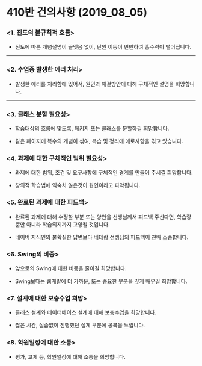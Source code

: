# 410반 건의사항 (2019_08_05)

### <1. 진도의 불규칙적 흐름>

* 진도에 따른 개념설명이 끝맷음 없이, 단원 이동이 빈번하여 흡수력이 떨어집니다.

---
	
### <2. 수업중 발생한 에러 처리>

* 발생한 에러를 처리함에 있어서, 원인과 해결방안에 대해 구체적인 설명을 희망합니다.

---
	
### <3. 클래스 분할 필요성>

* 학습대상의 흐름에 맞도록, 페키지 또는 클래스를 분할하길 희망합니다.
	
* 같은 페이지에 복수의 개념이 섞여, 복습 및 정리에 에로사항을 겪고 있습니다.

	
	
### <4. 과제에 대한 구체적인 범위 필요성>

* 과제에 대한 범위, 조건 및 요구사항에 구체적인 경계를 만들어 주시길 희망합니다.
	
* 창의적 학습법에 익숙치 않은것이 원인이라고 파악됩니다.

	
	
### <5. 완료된 과제에 대한 피드백>

* 완료된 과제에 대해 수정할 부분 또는 양안을 선생님께서 피드백 주신다면, 학습량 뿐만 아니라 학습의지까지 고양될 것입니다.
	
* 네이버 지식인의 불확실한 답변보다 베테랑 선생님의 피드백이 천배 소중합니다.



### <6. Swing의 비중>

* 앞으로의 Swing에 대한 비중을 줄이길 희망합니다.
	
* Swing보다는 웹개발에 더 가까운, 또는 중요한 부분을 깊게 배우길 희망합니다.

	
	
### <7. 설계에 대한 보충수업 희망>

* 클래스 설계와 데이터베이스 설계에 대해 보충수업을 희망합니다.
	
* 짧은 시간, 실습없이 진행했던 설계 부분에 공복을 느낍니다.



### <8. 학원일정에 대한 소통>

* 평가, 교제 등, 학원일정에 대해 소통을 희망합니다.